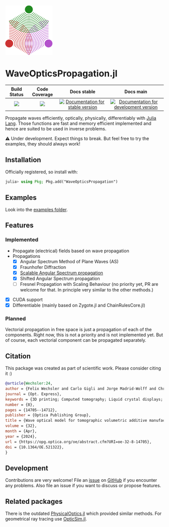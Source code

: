 <a  href="docs/src/assets/RadonKA_logo.png"><img src="docs/logo/logo.png"  width="150"></a>

# WaveOpticsPropagation.jl

| **Build Status**                          | **Code Coverage**               | **Docs stable** | **Docs main** |
|:-----------------------------------------:|:-------------------------------:|:-----------------------:|:--------------------:|
| [![][CI-img]][CI-url] | [![][codecov-img]][codecov-url]                     | [![Documentation for stable version](https://img.shields.io/badge/docs-stable-blue.svg)](https://JuliaPhysics.github.io/WaveOpticsPropagation.jl/stable) | [![Documentation for development version](https://img.shields.io/badge/docs-main-blue.svg)](https://JuliaPhysics.github.io/WaveOpticsPropagation.jl/dev)


Propagate waves efficiently, optically, physically, differentiably with [Julia Lang](https://julialang.org/).
Those functions are fast and memory efficient implemented and hence are suited to be used in inverse problems.

⚠️ Under development. Expect things to break. But feel free to try the examples, they should always work!


## Installation
Officially registered, so install with:
```julia
julia> using Pkg; Pkg.add("WaveOpticsPropagation")
```

## Examples
Look into the [examples folder](examples/).

## Features
### Implemented
* Propagate (electrical) fields based on wave propagation
* Propagations
    * [x] Angular Spectrum Method of Plane Waves (AS)
    * [x] Fraunhofer Diffraction
    * [x] [Scalable Angular Spectrum propagation](https://opg.optica.org/optica/viewmedia.cfm?uri=optica-10-11-1407&html=true)
    * [x] Shifted Angular Spectrum propagation
    * [ ] Fresnel Propagation with Scaling Behaviour (no priority yet, PR are welcome for that. In principle very similar to the other methods.)
* [x] CUDA support
* [x] Differentiable (mainly based on Zygote.jl and ChainRulesCore.jl)

### Planned
Vectorial propagation in free space is just a propagation of each of the components. Right now, this is not a priority and is not implemented yet.
But of course, each vectorial component can be propagated separately.


## Citation
This package was created as part of scientific work. Please consider citing it :)
```bibtex
@article{Wechsler:24,
author = {Felix Wechsler and Carlo Gigli and Jorge Madrid-Wolff and Christophe Moser},
journal = {Opt. Express},
keywords = {3D printing; Computed tomography; Liquid crystal displays; Material properties; Ray tracing; Refractive index},
number = {8},
pages = {14705--14712},
publisher = {Optica Publishing Group},
title = {Wave optical model for tomographic volumetric additive manufacturing},
volume = {32},
month = {Apr},
year = {2024},
url = {https://opg.optica.org/oe/abstract.cfm?URI=oe-32-8-14705},
doi = {10.1364/OE.521322},
}
```

## Development
Contributions are very welcome!
File an [issue](https://github.com/JuliaPhysics/WaveOpticsPropagation.jl/issues) on [GitHub](https://github.com/JuliaPhysics/WaveOpticsPropagation.jl) if you encounter any problems.
Also file an issue if you want to discuss or propose features.


## Related packages
There is the outdated [PhysicalOptics.jl](https://github.com/JuliaPhysics/PhysicalOptics.jl) which provided similar methods.
For geometrical ray tracing use [OpticSim.jl](https://github.com/brianguenter/OpticSim.jl).

[CI-img]: https://github.com/JuliaPhysics/WaveOpticsPropagation.jl/actions/workflows/CI.yml/badge.svg
[CI-url]: https://github.com/JuliaPhysics/WaveOpticsPropagation.jl/actions/workflows/CI.yml

[codecov-img]: https://codecov.io/gh/JuliaPhysics/WaveOpticsPropagation.jl/branch/main/graph/badge.svg?token=6XWI1M1MPB
[codecov-url]: https://codecov.io/gh/JuliaPhysics/WaveOpticsPropagation.jl
